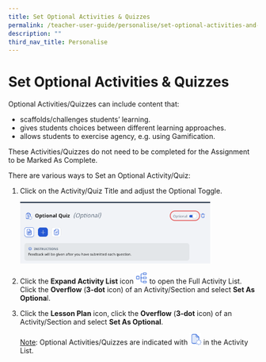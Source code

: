 ```yaml
---
title: Set Optional Activities & Quizzes
permalink: /teacher-user-guide/personalise/set-optional-activities-and-quizzes/
description: ""
third_nav_title: Personalise
---
```

<h1 id="set-optional-activities-quizzes">Set Optional Activities &amp; Quizzes</h1>
<p>Optional Activities/Quizzes can include content that:</p>
<ul>
<li>scaffolds/challenges students’ learning.</li>
<li>gives students choices between different learning approaches.</li>
<li>allows students to exercise agency, e.g. using Gamification.</li>
</ul>
<p>These Activities/Quizzes do not need to be completed for the Assignment to be Marked As Complete.</p>
<p>There are various ways to Set an Optional Activity/Quiz:</p>
<ol>
<li><p>Click on the Activity/Quiz Title and adjust the Optional Toggle.</p>
<p><img style="width: 80%;" src="/images/2Teacher/PE-SetOptional1.png"></p>
</li>
<li><p>Click the <strong>Expand Activity List</strong> icon <img style="width:1.5rem; display: inline;" src="/images/Icons/LessonPlan.svg"> to open the Full Activity List. Click the <strong>Overflow</strong> (<strong>3-dot</strong> icon) of an Activity/Section and select <strong>Set As Optiona</strong>l.</p>
</li>
<li><p>Click the <strong>Lesson Plan</strong> icon, click the <strong>Overflow</strong> (<strong>3-dot</strong> icon) of an Activity/Section and select <strong>Set As Optional</strong>.</p>
	<p> <u>Note</u>: Optional Activities/Quizzes are indicated with <img style="width:1.5rem; display: inline;" src="/images/Icons/ActivityOptional32.svg"> in the Activity List.</p>
</li>
</ol>